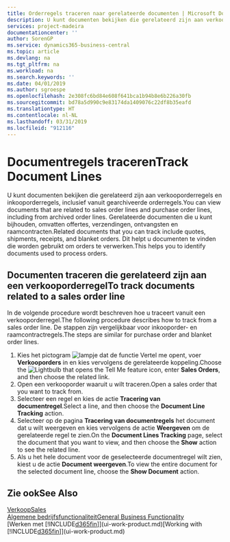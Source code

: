 ```yaml
---
title: Orderregels traceren naar gerelateerde documenten | Microsoft Docs
description: U kunt documenten bekijken die gerelateerd zijn aan verkooporderregels en inkooporderregels, inclusief vanuit gearchiveerde orderregels. Gerelateerde documenten die u kunt bijhouden, omvatten offertes, verzendingen, ontvangsten en raamcontracten. Dit helpt u documenten te vinden die worden gebruikt om orders te verwerken.
services: project-madeira
documentationcenter: ''
author: SorenGP
ms.service: dynamics365-business-central
ms.topic: article
ms.devlang: na
ms.tgt_pltfrm: na
ms.workload: na
ms.search.keywords: ''
ms.date: 04/01/2019
ms.author: sgroespe
ms.openlocfilehash: 2e308fc6bd84e608f641bca1b94b8e6b226a30fb
ms.sourcegitcommit: bd78a5d990c9e83174da1409076c22df8b35eafd
ms.translationtype: HT
ms.contentlocale: nl-NL
ms.lasthandoff: 03/31/2019
ms.locfileid: "912116"
---
```

# <a name="track-document-lines"></a><span data-ttu-id="10795-105">Documentregels traceren</span><span class="sxs-lookup"><span data-stu-id="10795-105">Track Document Lines</span></span>
<span data-ttu-id="10795-106">U kunt documenten bekijken die gerelateerd zijn aan verkooporderregels en inkooporderregels, inclusief vanuit gearchiveerde orderregels.</span><span class="sxs-lookup"><span data-stu-id="10795-106">You can view documents that are related to sales order lines and purchase order lines, including from archived order lines.</span></span> <span data-ttu-id="10795-107">Gerelateerde documenten die u kunt bijhouden, omvatten offertes, verzendingen, ontvangsten en raamcontracten.</span><span class="sxs-lookup"><span data-stu-id="10795-107">Related documents that you can track include quotes, shipments, receipts, and blanket orders.</span></span> <span data-ttu-id="10795-108">Dit helpt u documenten te vinden die worden gebruikt om orders te verwerken.</span><span class="sxs-lookup"><span data-stu-id="10795-108">This helps you to identify documents used to process orders.</span></span>  

## <a name="to-track-documents-related-to-a-sales-order-line"></a><span data-ttu-id="10795-109">Documenten traceren die gerelateerd zijn aan een verkooporderregel</span><span class="sxs-lookup"><span data-stu-id="10795-109">To track documents related to a sales order line</span></span>
<span data-ttu-id="10795-110">In de volgende procedure wordt beschreven hoe u traceert vanuit een verkooporderregel.</span><span class="sxs-lookup"><span data-stu-id="10795-110">The following procedure describes how to track from a sales order line.</span></span> <span data-ttu-id="10795-111">De stappen zijn vergelijkbaar voor inkooporder- en raamcontractregels.</span><span class="sxs-lookup"><span data-stu-id="10795-111">The steps are similar for purchase order and blanket order lines.</span></span>

1.  <span data-ttu-id="10795-112">Kies het pictogram ![lampje dat de functie Vertel me opent](media/ui-search/search_small.png "Vertel me wat u wilt doen"), voer **Verkooporders** in en kies vervolgens de gerelateerde koppeling.</span><span class="sxs-lookup"><span data-stu-id="10795-112">Choose the ![Lightbulb that opens the Tell Me feature](media/ui-search/search_small.png "Tell me what you want to do") icon, enter **Sales Orders**, and then choose the related link.</span></span>  
2.  <span data-ttu-id="10795-113">Open een verkooporder waaruit u wilt traceren.</span><span class="sxs-lookup"><span data-stu-id="10795-113">Open a sales order that you want to track from.</span></span>  
3.  <span data-ttu-id="10795-114">Selecteer een regel en kies de actie **Tracering van documentregel**.</span><span class="sxs-lookup"><span data-stu-id="10795-114">Select a line, and then choose the **Document Line Tracking** action.</span></span>
4. <span data-ttu-id="10795-115">Selecteer op de pagina **Tracering van documentregels** het document dat u wilt weergeven en kies vervolgens de actie **Weergeven** om de gerelateerde regel te zien.</span><span class="sxs-lookup"><span data-stu-id="10795-115">On the **Document Lines Tracking** page, select the document that you want to view, and then choose the **Show** action to see the related line.</span></span>
5. <span data-ttu-id="10795-116">Als u het hele document voor de geselecteerde documentregel wilt zien, kiest u de actie **Document weergeven**.</span><span class="sxs-lookup"><span data-stu-id="10795-116">To view the entire document for the selected document line, choose the **Show Document** action.</span></span>

## <a name="see-also"></a><span data-ttu-id="10795-117">Zie ook</span><span class="sxs-lookup"><span data-stu-id="10795-117">See Also</span></span>
[<span data-ttu-id="10795-118">Verkoop</span><span class="sxs-lookup"><span data-stu-id="10795-118">Sales</span></span>](sales-manage-sales.md)  
[<span data-ttu-id="10795-119">Algemene bedrijfsfunctionaliteit</span><span class="sxs-lookup"><span data-stu-id="10795-119">General Business Functionality</span></span>](ui-across-business-areas.md)  
<span data-ttu-id="10795-120">[Werken met [!INCLUDE[d365fin](includes/d365fin_md.md)]](ui-work-product.md)</span><span class="sxs-lookup"><span data-stu-id="10795-120">[Working with [!INCLUDE[d365fin](includes/d365fin_md.md)]](ui-work-product.md)</span></span>
